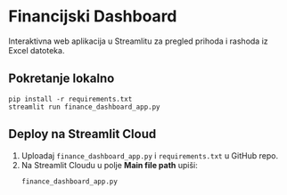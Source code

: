 # Financijski Dashboard

Interaktivna web aplikacija u Streamlitu za pregled prihoda i rashoda iz Excel datoteka.

## Pokretanje lokalno
```
pip install -r requirements.txt
streamlit run finance_dashboard_app.py
```

## Deploy na Streamlit Cloud
1. Uploadaj `finance_dashboard_app.py` i `requirements.txt` u GitHub repo.
2. Na Streamlit Cloudu u polje **Main file path** upiši:
   ```
   finance_dashboard_app.py
   ```
